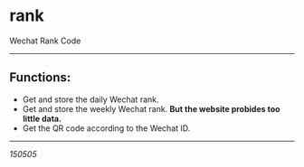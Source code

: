 # rank
Wechat Rank Code
***
## Functions:
* Get and store the daily Wechat rank.
* Get and store the weekly Wechat rank.
   **But the website probides too little data.**
* Get the QR code according to the Wechat ID.
---
 *150505*
